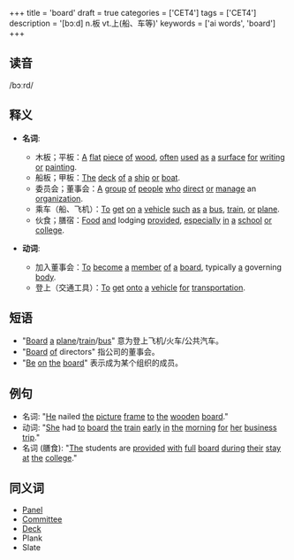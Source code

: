 +++
title = 'board'
draft = true
categories = ['CET4']
tags = ['CET4']
description = '[bɔːd] n.板 vt.上(船、车等)'
keywords = ['ai words', 'board']
+++

## 读音
/bɔːrd/

## 释义
- **名词**:
   - 木板；平板：[A](/zh/post/a/) [flat](/zh/post/flat/) [piece](/zh/post/piece/) [of](/zh/post/of/) [wood](/zh/post/wood/), [often](/zh/post/often/) [used](/zh/post/used/) [as](/zh/post/as/) [a](/zh/post/a/) [surface](/zh/post/surface/) [for](/zh/post/for/) [writing](/zh/post/writing/) [or](/zh/post/or/) [painting](/zh/post/painting/).
   - 船板；甲板：[The](/zh/post/the/) [deck](/zh/post/deck/) [of](/zh/post/of/) [a](/zh/post/a/) [ship](/zh/post/ship/) [or](/zh/post/or/) [boat](/zh/post/boat/).
   - 委员会；董事会：[A](/zh/post/a/) [group](/zh/post/group/) [of](/zh/post/of/) [people](/zh/post/people/) [who](/zh/post/who/) [direct](/zh/post/direct/) [or](/zh/post/or/) [manage](/zh/post/manage/) an [organization](/zh/post/organization/).
   - 乘车（船、飞机）：[To](/zh/post/to/) [get](/zh/post/get/) [on](/zh/post/on/) [a](/zh/post/a/) [vehicle](/zh/post/vehicle/) [such](/zh/post/such/) [as](/zh/post/as/) [a](/zh/post/a/) [bus](/zh/post/bus/), [train](/zh/post/train/), [or](/zh/post/or/) [plane](/zh/post/plane/).
   - 伙食；膳宿：[Food](/zh/post/food/) [and](/zh/post/and/) lodging [provided](/zh/post/provided/), [especially](/zh/post/especially/) [in](/zh/post/in/) [a](/zh/post/a/) [school](/zh/post/school/) [or](/zh/post/or/) [college](/zh/post/college/).

- **动词**:
   - 加入董事会：[To](/zh/post/to/) [become](/zh/post/become/) [a](/zh/post/a/) [member](/zh/post/member/) [of](/zh/post/of/) [a](/zh/post/a/) [board](/zh/post/board/), typically [a](/zh/post/a/) governing [body](/zh/post/body/).
   - 登上（交通工具）：[To](/zh/post/to/) [get](/zh/post/get/) [onto](/zh/post/onto/) [a](/zh/post/a/) [vehicle](/zh/post/vehicle/) [for](/zh/post/for/) [transportation](/zh/post/transportation/).

## 短语
- "[Board](/zh/post/board/) [a](/zh/post/a/) [plane](/zh/post/plane/)/[train](/zh/post/train/)/[bus](/zh/post/bus/)" 意为登上飞机/火车/公共汽车。
- "[Board](/zh/post/board/) [of](/zh/post/of/) directors" 指公司的董事会。
- "[Be](/zh/post/be/) [on](/zh/post/on/) [the](/zh/post/the/) [board](/zh/post/board/)" 表示成为某个组织的成员。

## 例句
- 名词: "[He](/zh/post/he/) nailed [the](/zh/post/the/) [picture](/zh/post/picture/) [frame](/zh/post/frame/) [to](/zh/post/to/) [the](/zh/post/the/) [wooden](/zh/post/wooden/) [board](/zh/post/board/)."
- 动词: "[She](/zh/post/she/) had [to](/zh/post/to/) [board](/zh/post/board/) [the](/zh/post/the/) [train](/zh/post/train/) [early](/zh/post/early/) [in](/zh/post/in/) [the](/zh/post/the/) [morning](/zh/post/morning/) [for](/zh/post/for/) [her](/zh/post/her/) [business](/zh/post/business/) [trip](/zh/post/trip/)."
- 名词 (膳食): "[The](/zh/post/the/) students are [provided](/zh/post/provided/) [with](/zh/post/with/) [full](/zh/post/full/) [board](/zh/post/board/) [during](/zh/post/during/) [their](/zh/post/their/) [stay](/zh/post/stay/) [at](/zh/post/at/) [the](/zh/post/the/) [college](/zh/post/college/)."

## 同义词
- [Panel](/zh/post/panel/)
- [Committee](/zh/post/committee/)
- [Deck](/zh/post/deck/)
- Plank
- Slate
